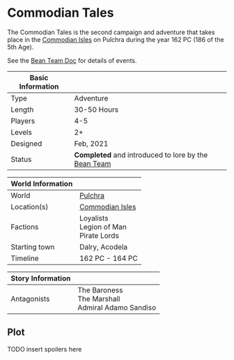 # Commodian Tales

The Commodian Tales is the second campaign and adventure that takes place in the [Commodian Isles](../Locations/Land/commodian_isles.md) on Pulchra during the year 162 PC (186 of the 5th Age).

See the [Bean Team Doc](https://docs.google.com/document/d/1ummvMNLq5VZ7_VygZOAgWd8k-lEXE6Xtnl1r-1Vrxug) for details of events.

| Basic Information | |
| - | - |
| Type | Adventure |
| Length | 30-50 Hours |
| Players | 4-5 |
| Levels | 2+ |
| Designed | Feb, 2021 |
| Status | **Completed** and introduced to lore by the [Bean Team](../Characters/bean_team/bean_team.md)

| World Information | |
| - | - |
| World | [Pulchra](../Locations/Planes/pulchra.md) |
| Location(s) | [Commodian Isles](../Locations/Land/commodian_isles.md) |
| Factions | Loyalists<br>Legion of Man<br>Pirate Lords |
| Starting town | Dalry, Acodela |
| Timeline | 162 PC - 164 PC |

| Story Information | |
| - | - |
| Antagonists | The Baroness<br>The Marshall<br>Admiral Adamo Sandiso |

## Plot

TODO
insert spoilers here

